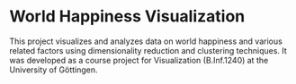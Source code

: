 # World Happiness Visualization

This project visualizes and analyzes data on world happiness and various related factors using dimensionality reduction and clustering techniques. It was developed as a course project for Visualization (B.Inf.1240) at the University of Göttingen.


